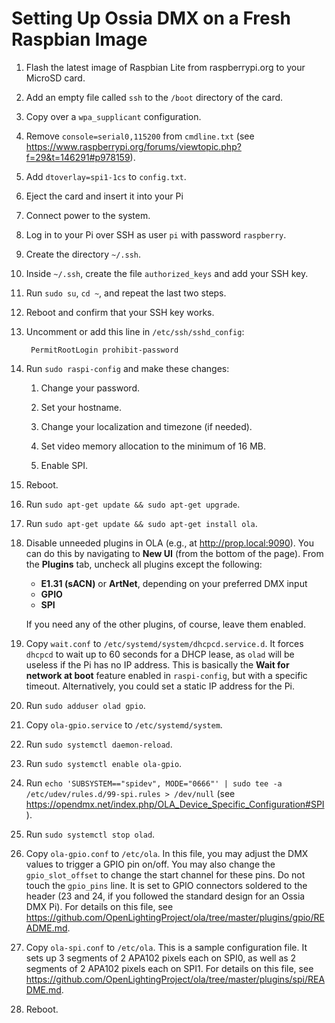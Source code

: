 # Setting Up Ossia DMX on a Fresh Raspbian Image

1. Flash the latest image of Raspbian Lite from raspberrypi.org to your MicroSD card.

1. Add an empty file called `ssh` to the `/boot` directory of the card.

1. Copy over a `wpa_supplicant` configuration.

1. Remove `console=serial0,115200` from `cmdline.txt` (see <https://www.raspberrypi.org/forums/viewtopic.php?f=29&t=146291#p978159>).

1. Add `dtoverlay=spi1-1cs` to `config.txt`.

1. Eject the card and insert it into your Pi

1. Connect power to the system.

1. Log in to your Pi over SSH as user `pi` with password `raspberry`.

1. Create the directory `~/.ssh`.

1. Inside `~/.ssh`, create the file `authorized_keys` and add your SSH key.

1. Run `sudo su`, `cd ~`, and repeat the last two steps.

1. Reboot and confirm that your SSH key works.

1. Uncomment or add this line in `/etc/ssh/sshd_config`:

		PermitRootLogin prohibit-password

1. Run `sudo raspi-config` and make these changes:

	1. Change your password.

	1. Set your hostname.

	1. Change your localization and timezone (if needed).

	1. Set video memory allocation to the minimum of 16 MB.

	1. Enable SPI.

1. Reboot.

1. Run `sudo apt-get update && sudo apt-get upgrade`.

1. Run `sudo apt-get update && sudo apt-get install ola`.

1. Disable unneeded plugins in OLA (e.g., at <http://prop.local:9090>). You can do this by navigating to **New UI** (from the bottom of the page). From the **Plugins** tab, uncheck all plugins except the following:

	- **E1.31 (sACN)** or **ArtNet**, depending on your preferred DMX input
	- **GPIO**
	- **SPI**

	If you need any of the other plugins, of course, leave them enabled.

1. Copy `wait.conf` to `/etc/systemd/system/dhcpcd.service.d`. It forces `dhcpcd` to wait up to 60 seconds for a DHCP lease, as `olad` will be useless if the Pi has no IP address. This is basically the **Wait for network at boot** feature enabled in `raspi-config`, but with a specific timeout. Alternatively, you could set a static IP address for the Pi.

1. Run `sudo adduser olad gpio`.

1. Copy `ola-gpio.service` to `/etc/systemd/system`.

1. Run `sudo systemctl daemon-reload`.

1. Run `sudo systemctl enable ola-gpio`.

1. Run `echo 'SUBSYSTEM=="spidev", MODE="0666"' | sudo tee -a /etc/udev/rules.d/99-spi.rules > /dev/null` (see <https://opendmx.net/index.php/OLA_Device_Specific_Configuration#SPI>).

1. Run `sudo systemctl stop olad`.

1. Copy `ola-gpio.conf` to `/etc/ola`. In this file, you may adjust the DMX values to trigger a GPIO pin on/off. You may also change the `gpio_slot_offset` to change the start channel for these pins. Do not touch the `gpio_pins` line. It is set to GPIO connectors soldered to the header (23 and 24, if you followed the standard design for an Ossia DMX Pi). For details on this file, see <https://github.com/OpenLightingProject/ola/tree/master/plugins/gpio/README.md>.

1. Copy `ola-spi.conf` to `/etc/ola`. This is a sample configuration file. It sets up 3 segments of 2 APA102 pixels each on SPI0, as well as 2 segments of 2 APA102 pixels each on SPI1. For details on this file, see <https://github.com/OpenLightingProject/ola/tree/master/plugins/spi/README.md>.

1. Reboot.
